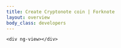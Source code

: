 ```yaml
---
title: Create Cryptonote coin | Forknote
layout: overview
body_class: developers
---
```


<div id="wrapper" ng-app="create-coin">

<link rel="stylesheet" href="/css/bootstrap.min.css">


    <div ng-view></div>


  </div><!-- #wrapper -->


<script src="https://maxcdn.bootstrapcdn.com/bootstrap/3.3.5/js/bootstrap.min.js"></script>
<script type='text/javascript' src="https://ajax.googleapis.com/ajax/libs/angularjs/1.3.10/angular.js"></script>
<script src="//ajax.googleapis.com/ajax/libs/angularjs/1.3.10/angular-route.min.js"></script>
<script type='text/javascript' src="/dist/showErrors.min.js"></script>
<script src="/dist/ng-google-chart.js"></script>
<script type='text/javascript' src="/assets/js/lib/biginteger.js"></script>
<script type='text/javascript' src="/assets/js/crypto.js"></script>
<script type='text/javascript' src="/assets/js/mnemonic.js"></script>
<script type='text/javascript' src="/assets/js/config.js"></script>
<script type='text/javascript' src="/assets/js/base58.js"></script>
<script type='text/javascript' src="/assets/js/cn_util.js"></script>
<script type='text/javascript' src="/js/app_create.js"></script>
<script src="/partials/create.js"></script>

